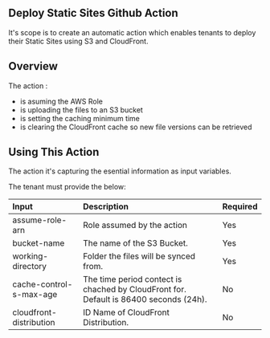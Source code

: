 ## Deploy Static Sites Github Action
It's scope is to create an automatic action which enables tenants to deploy their Static Sites using S3 and CloudFront.


## Overview
The action :

- is asuming the AWS Role
- is uploading the files to an S3 bucket
- is setting the caching minimum time
- is clearing the CloudFront cache so new file versions can be retrieved


## Using This Action
The action it's capturing the esential information as input variables.

The tenant must provide the below:

|          Input            |                                            Description                                            | Required |
|:--------------------------|:--------------------------------------------------------------------------------------------------|:---------|
| assume-role-arn           | Role assumed by the action                                                                        |    Yes   |
| bucket-name               | The name of the S3 Bucket.                                                                        |    Yes   |
| working-directory         | Folder the files will be synced from.                                                             |    Yes   |
| cache-control-s-max-age   | The time period contect is chached by CloudFront for. Default is 86400 seconds (24h).             |    No    |
| cloudfront-distribution   | ID Name of CloudFront Distribution.                                                               |    No    |


